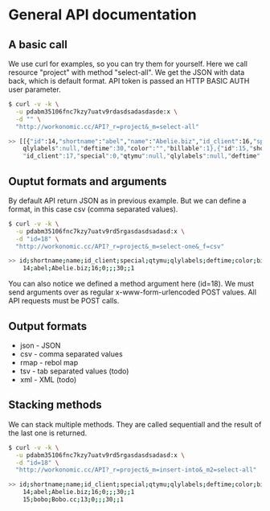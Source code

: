 General API documentation
=========================

A basic call
------------

We use curl for examples, so you can try them for yourself. Here we call resource "project" with method "select-all". 
We get the JSON with data back, which is default format. API token is passed an HTTP BASIC AUTH user parameter.

```bash
$ curl -v -k \
  -u pdabm35106fnc7kzy7uatv9rdasdsadasdasde:x \
  -d "" \
  "http://workonomic.cc/API?_r=project&_m=select-all"

>> [[{"id":14,"shortname":"abel","name":"Abelie.biz","id_client":16,"special":0,"qtymu":null,
	qlylabels":null,"deftime":30,"color":"","billable":1},{"id":15,"shortname":"mgam","name":"Usrjoy",
	"id_client":17,"special":0,"qtymu":null,"qlylabels":null,"deftime":30,"color":"","billable":0},]]
```

Ouptut formats and arguments
----------------------------

By default API return JSON as in previous example. But we can define a format, in this case csv (comma separated values).

```bash
$ curl -v -k \
  -u pdabm35106fnc7kzy7uatv9rd5rgasdasdsadasd:x \
  -d "id=18" \
  "http://workonomic.cc/API?_r=project&_m=select-one&_f=csv"

>> id;shortname;name;id_client;special;qtymu;qlylabels;deftime;color;billable
	14;abel;Abelie.biz;16;0;;;30;;1
```

You can also notice we defined a method argument here (id=18). We must send arguments over as regular x-www-form-urlencoded 
POST values. All API requests must be POST calls.


Output formats
--------------

* json - JSON
* csv - comma separated values
* rmap - rebol map
* tsv - tab separated values (todo)
* xml - XML (todo)


Stacking methods
----------------

We can stack multiple methods. They are called sequentiall and the result of the last one is returned.

```bash
$ curl -v -k \
  -u pdabm35106fnc7kzy7uatv9rd5rgasdasdsadasd:x \
  -d "id=18" \
  "http://workonomic.cc/API?_r=project&_m=insert-into&_m2=select-all"

>> id;shortname;name;id_client;special;qtymu;qlylabels;deftime;color;billable
	14;abel;Abelie.biz;16;0;;;30;;1
	15;bobo;Bobo.cc;13;0;;;30;;1
```


